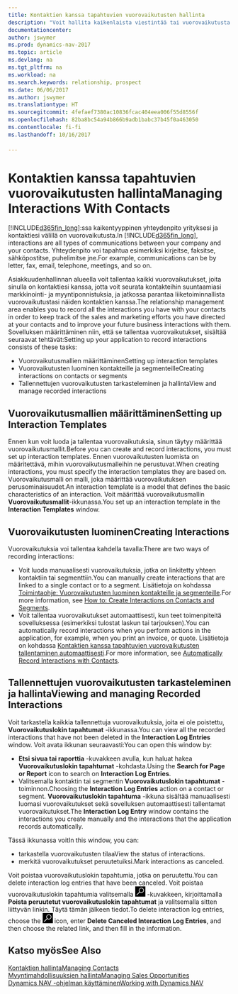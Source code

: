 ```yaml
---
title: Kontaktien kanssa tapahtuvien vuorovaikutusten hallinta
description: "Voit hallita kaikenlaista viestintää tai vuorovaikutusta yrityksesi ja kontaktiesi välillä, kuten kirjeenvaihtoa, puheluja ja kokouksia."
documentationcenter: 
author: jswymer
ms.prod: dynamics-nav-2017
ms.topic: article
ms.devlang: na
ms.tgt_pltfrm: na
ms.workload: na
ms.search.keywords: relationship, prospect
ms.date: 06/06/2017
ms.author: jswymer
ms.translationtype: HT
ms.sourcegitcommit: 4fefaef7380ac10836fcac404eea006f55d8556f
ms.openlocfilehash: 82ba8bc54a94b866b9adb1babc37b45f0a463050
ms.contentlocale: fi-fi
ms.lasthandoff: 10/16/2017

---
```

# <a name="managing-interactions-with-contacts"></a><span data-ttu-id="b8bce-103">Kontaktien kanssa tapahtuvien vuorovaikutusten hallinta</span><span class="sxs-lookup"><span data-stu-id="b8bce-103">Managing Interactions With Contacts</span></span>
<span data-ttu-id="b8bce-104">[!INCLUDE[d365fin_long](includes/d365fin_long_md.md)]:ssa kaikentyyppinen yhteydenpito yrityksesi ja kontaktiesi välillä on vuorovaikutusta.</span><span class="sxs-lookup"><span data-stu-id="b8bce-104">In [!INCLUDE[d365fin_long](includes/d365fin_long_md.md)], interactions are all types of communications between your company and your contacts.</span></span> <span data-ttu-id="b8bce-105">Yhteydenpito voi tapahtua esimerkiksi kirjeitse, faksitse, sähköpostitse, puhelimitse jne.</span><span class="sxs-lookup"><span data-stu-id="b8bce-105">For example, communications can be by letter, fax, email, telephone, meetings, and so on.</span></span>

<span data-ttu-id="b8bce-106">Asiakkuudenhallinnan alueella voit tallentaa kaikki vuorovaikutukset, joita sinulla on kontaktiesi kanssa, jotta voit seurata kontakteihin suuntaamiasi markkinointi- ja myyntiponnistuksia, ja jatkossa parantaa liiketoiminnallista vuorovaikutustasi näiden kontaktien kanssa.</span><span class="sxs-lookup"><span data-stu-id="b8bce-106">The relationship management area enables you to record all the interactions you have with your contacts in order to keep track of the sales and marketing efforts you have directed at your contacts and to improve your future business interactions with them.</span></span> <span data-ttu-id="b8bce-107">Sovelluksen määrittäminen niin, että se tallentaa vuorovaikutukset, sisältää seuraavat tehtävät:</span><span class="sxs-lookup"><span data-stu-id="b8bce-107">Setting up your application to record interactions consists of these tasks:</span></span>

* <span data-ttu-id="b8bce-108">Vuorovaikutusmallien määrittäminen</span><span class="sxs-lookup"><span data-stu-id="b8bce-108">Setting up interaction templates</span></span>  
* <span data-ttu-id="b8bce-109">Vuorovaikutusten luominen kontakteille ja segmenteille</span><span class="sxs-lookup"><span data-stu-id="b8bce-109">Creating interactions on contacts or segments</span></span>  
* <span data-ttu-id="b8bce-110">Tallennettujen vuorovaikutusten tarkasteleminen ja hallinta</span><span class="sxs-lookup"><span data-stu-id="b8bce-110">View and manage recorded interactions</span></span>  

##  <a name="setting-up-interaction-templates"></a><span data-ttu-id="b8bce-111">Vuorovaikutusmallien määrittäminen</span><span class="sxs-lookup"><span data-stu-id="b8bce-111">Setting up Interaction Templates</span></span>
<span data-ttu-id="b8bce-112">Ennen kun voit luoda ja tallentaa vuorovaikutuksia, sinun täytyy määrittää vuorovaikutusmallit.</span><span class="sxs-lookup"><span data-stu-id="b8bce-112">Before you can create and record interactions, you must set up interaction templates.</span></span> <span data-ttu-id="b8bce-113">Ennen vuorovaikutusten luomista on määritettävä, mihin vuorovaikutusmalleihin ne perustuvat.</span><span class="sxs-lookup"><span data-stu-id="b8bce-113">When creating interactions, you must specify the interaction templates they are based on.</span></span> <span data-ttu-id="b8bce-114">Vuorovaikutusmalli on malli, joka määrittää vuorovaikutuksen perusominaisuudet.</span><span class="sxs-lookup"><span data-stu-id="b8bce-114">An interaction template is a model that defines the basic characteristics of an interaction.</span></span>
<span data-ttu-id="b8bce-115">Voit määrittää vuorovaikutusmallin **Vuorovaikutusmallit**-ikkunassa.</span><span class="sxs-lookup"><span data-stu-id="b8bce-115">You set up an interaction template in the **Interaction Templates** window.</span></span>  

## <a name="creating-interactions"></a><span data-ttu-id="b8bce-116">Vuorovaikutusten luominen</span><span class="sxs-lookup"><span data-stu-id="b8bce-116">Creating Interactions</span></span>
<span data-ttu-id="b8bce-117">Vuorovaikutuksia voi tallentaa kahdella tavalla:</span><span class="sxs-lookup"><span data-stu-id="b8bce-117">There are two ways of recording interactions:</span></span>

* <span data-ttu-id="b8bce-118">Voit luoda manuaalisesti vuorovaikutuksia, jotka on linkitetty yhteen kontaktiin tai segmenttiin.</span><span class="sxs-lookup"><span data-stu-id="b8bce-118">You can manually create interactions that are linked to a single contact or to a segment.</span></span> <span data-ttu-id="b8bce-119">Lisätietoja on kohdassa [Toimintaohje: Vuorovaikutusten luominen kontakteille ja segmenteille](marketing-how-create-interactions.md).</span><span class="sxs-lookup"><span data-stu-id="b8bce-119">For more information, see [How to: Create Interactions on Contacts and Segments](marketing-how-create-interactions.md).</span></span>  
* <span data-ttu-id="b8bce-120">Voit tallentaa vuorovaikutukset automaattisesti, kun teet toimenpiteitä sovelluksessa (esimerkiksi tulostat laskun tai tarjouksen).</span><span class="sxs-lookup"><span data-stu-id="b8bce-120">You can automatically record interactions when you perform actions in the application, for example, when you print an invoice, or quote.</span></span> <span data-ttu-id="b8bce-121">Lisätietoja on kohdassa [Kontaktien kanssa tapahtuvien vuorovaikutusten tallentaminen automaattisesti](marketing-auto-record-interactions.md).</span><span class="sxs-lookup"><span data-stu-id="b8bce-121">For more information, see [Automatically Record Interactions with Contacts](marketing-auto-record-interactions.md).</span></span>

## <a name="viewing-and-managing-recorded-interactions"></a><span data-ttu-id="b8bce-122">Tallennettujen vuorovaikutusten tarkasteleminen ja hallinta</span><span class="sxs-lookup"><span data-stu-id="b8bce-122">Viewing and managing Recorded Interactions</span></span>
<span data-ttu-id="b8bce-123">Voit tarkastella kaikkia tallennettuja vuorovaikutuksia, joita ei ole poistettu, **Vuorovaikutuslokin tapahtumat** -ikkunassa.</span><span class="sxs-lookup"><span data-stu-id="b8bce-123">You can view all the recorded interactions that have not been deleted in the **Interaction Log Entries** window.</span></span> <span data-ttu-id="b8bce-124">Voit avata ikkunan seuraavasti:</span><span class="sxs-lookup"><span data-stu-id="b8bce-124">You can open this window by:</span></span>

* <span data-ttu-id="b8bce-125">**Etsi sivua tai raporttia** -kuvakkeen avulla, kun haluat hakea **Vuorovaikutuslokin tapahtumat** -kohdasta.</span><span class="sxs-lookup"><span data-stu-id="b8bce-125">Using the **Search for Page or Report** icon to search on **Interaction Log Entries**.</span></span>
* <span data-ttu-id="b8bce-126">Valitsemalla kontaktin tai segmentin **Vuorovaikutuslokin tapahtumat** -toiminnon.</span><span class="sxs-lookup"><span data-stu-id="b8bce-126">Choosing the **Interaction Log Entries** action on a contact or segment.</span></span>
  <span data-ttu-id="b8bce-127">**Vuorovaikutuslokin tapahtuma** -ikkuna sisältää manuaalisesti luomasi vuorovaikutukset sekä sovelluksen automaattisesti tallentamat vuorovaikutukset.</span><span class="sxs-lookup"><span data-stu-id="b8bce-127">The **Interaction Log Entry** window contains the interactions you create manually and the interactions that the application records automatically.</span></span>

<span data-ttu-id="b8bce-128">Tässä ikkunassa voit</span><span class="sxs-lookup"><span data-stu-id="b8bce-128">In this window, you can:</span></span>

* <span data-ttu-id="b8bce-129">tarkastella vuorovaikutusten tilaa</span><span class="sxs-lookup"><span data-stu-id="b8bce-129">View the status of interactions.</span></span>
* <span data-ttu-id="b8bce-130">merkitä vuorovaikutukset peruutetuiksi.</span><span class="sxs-lookup"><span data-stu-id="b8bce-130">Mark interactions as canceled.</span></span>

<span data-ttu-id="b8bce-131">Voit poistaa vuorovaikutuslokin tapahtumia, jotka on peruutettu.</span><span class="sxs-lookup"><span data-stu-id="b8bce-131">You can delete interaction log entries that have been canceled.</span></span> <span data-ttu-id="b8bce-132">Voit poistaa vuorovaikutuslokin tapahtumia valitsemalla ![Etsi sivu tai raportti](media/ui-search/search_small.png "Etsi sivu tai raportti -kuvake") -kuvakkeen, kirjoittamalla **Poista peruutetut vuorovaikutuslokin tapahtumat** ja valitsemalla sitten liittyvän linkin. Täytä tämän jälkeen tiedot.</span><span class="sxs-lookup"><span data-stu-id="b8bce-132">To delete interaction log entries, choose the ![Search for Page or Report](media/ui-search/search_small.png "Search for Page or Report icon") icon, enter **Delete Canceled Interaction Log Entries**, and then choose the related link, and then fill in the information.</span></span>

## <a name="see-also"></a><span data-ttu-id="b8bce-133">Katso myös</span><span class="sxs-lookup"><span data-stu-id="b8bce-133">See Also</span></span>
[<span data-ttu-id="b8bce-134">Kontaktien hallinta</span><span class="sxs-lookup"><span data-stu-id="b8bce-134">Managing Contacts</span></span>](marketing-contacts.md)  
[<span data-ttu-id="b8bce-135">Myyntimahdollisuuksien hallinta</span><span class="sxs-lookup"><span data-stu-id="b8bce-135">Managing Sales Opportunities</span></span>](marketing-manage-sales-opportunities.md)  
[<span data-ttu-id="b8bce-136">Dynamics NAV -ohjelman käyttäminen</span><span class="sxs-lookup"><span data-stu-id="b8bce-136">Working with Dynamics NAV</span></span>](ui-work-product.md)  

